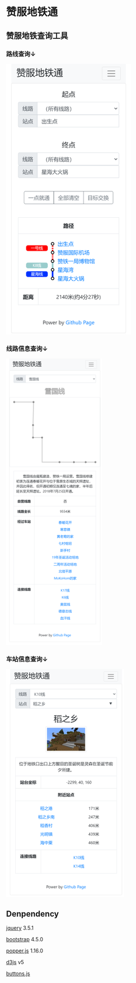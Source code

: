 # 赞服地铁通
## 赞服地铁查询工具
### 路线查询↓
![](img/s_index.png)

### 线路信息查询↓
![](img/s_line.png)

### 车站信息查询↓
![](img/s_station.png)

## Denpendency

[jquery](https://github.com/jquery/jquery) 3.5.1

[bootstrap](https://getbootstrap.com/) 4.5.0

[popper.js](https://popper.js.org/) 1.16.0

[d3js](https://d3js.org/) v5

[buttons.js](https://github.com/ntkme/github-buttons)


